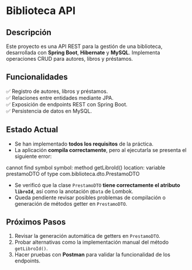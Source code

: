 # Biblioteca API

## Descripción
Este proyecto es una API REST para la gestión de una biblioteca, desarrollada con **Spring Boot**, **Hibernate** y **MySQL**. Implementa operaciones CRUD para autores, libros y préstamos.

## Funcionalidades
✅ Registro de autores, libros y préstamos.  
✅ Relaciones entre entidades mediante JPA.  
✅ Exposición de endpoints REST con Spring Boot.  
✅ Persistencia de datos en MySQL.

## Estado Actual
- Se han implementado **todos los requisitos** de la práctica.
- La aplicación **compila correctamente**, pero al ejecutarla se presenta el siguiente error:
  
cannot find symbol symbol:   method getLibroId() location: variable prestamoDTO of type com.biblioteca.dto.PrestamoDTO

- Se verificó que la clase `PrestamoDTO` **tiene correctamente el atributo `libroId`**, así como la anotación `@Data` de Lombok.
- Queda pendiente revisar posibles problemas de compilación o generación de métodos getter en `PrestamoDTO`.

## Próximos Pasos
1. Revisar la generación automática de getters en `PrestamoDTO`.
2. Probar alternativas como la implementación manual del método `getLibroId()`.
3. Hacer pruebas con **Postman** para validar la funcionalidad de los endpoints.

